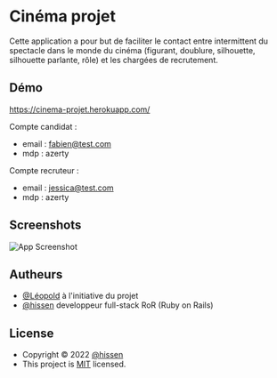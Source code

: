 # Cinéma projet

Cette application a pour but de faciliter le contact entre intermittent du spectacle dans le monde du cinéma (figurant, doublure, silhouette, silhouette parlante, rôle) et les chargées de recrutement.

## Démo

https://cinema-projet.herokuapp.com/

Compte candidat :
- email : fabien@test.com
- mdp : azerty

Compte recruteur :
- email : jessica@test.com
- mdp : azerty

## Screenshots

![App Screenshot](https://www.zupimages.net/up/22/41/4cbi.png)

## Autheurs

- [@Léopold](https://www.facebook.com/groups/628150358397587/) à l'initiative du projet
- [@hissen](https://www.github.com/fsuhas) developpeur full-stack RoR (Ruby on Rails)

## License

- Copyright © 2022 [@hissen](https://www.github.com/fsuhas)
- This project is [MIT](https://choosealicense.com/licenses/mit/) licensed.
